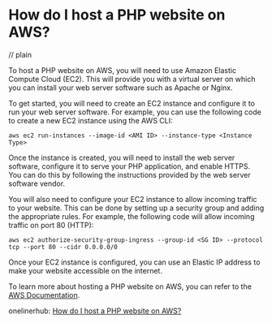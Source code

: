 # How do I host a PHP website on AWS?
// plain

To host a PHP website on AWS, you will need to use Amazon Elastic Compute Cloud (EC2). This will provide you with a virtual server on which you can install your web server software such as Apache or Nginx.

To get started, you will need to create an EC2 instance and configure it to run your web server software. For example, you can use the following code to create a new EC2 instance using the AWS CLI:

```
aws ec2 run-instances --image-id <AMI ID> --instance-type <Instance Type>
```

Once the instance is created, you will need to install the web server software, configure it to serve your PHP application, and enable HTTPS. You can do this by following the instructions provided by the web server software vendor.

You will also need to configure your EC2 instance to allow incoming traffic to your website. This can be done by setting up a security group and adding the appropriate rules. For example, the following code will allow incoming traffic on port 80 (HTTP):

```
aws ec2 authorize-security-group-ingress --group-id <SG ID> --protocol tcp --port 80 --cidr 0.0.0.0/0
```

Once your EC2 instance is configured, you can use an Elastic IP address to make your website accessible on the internet.

To learn more about hosting a PHP website on AWS, you can refer to the [AWS Documentation](https://docs.aws.amazon.com/AWSEC2/latest/UserGuide/hosting-wordpress.html).

onelinerhub: [How do I host a PHP website on AWS?](https://onelinerhub.com/php-aws/how-do-i-host-a-php-website-on-aws-1685649418)
